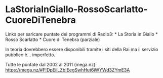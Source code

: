 # LaStoriaInGiallo-RossoScarlatto-CuoreDiTenebra

Links per saricare puntate dei programmi di Radio3:
    * La Storia in Giallo
    * Rosso Scarlatto
    * Cuore di Tenebra (parziale)
  
In teoria dovrebbero essere disponibili tramite i siti della Rai ma il servizio pubblico è... imperfetto.  

Tutte le puntate dal 2002 al 2011 (mega.nz):  
https://mega.nz/#F!DpEiiLZb!EegSwhHut6iWYWd3ZYmE3A  
